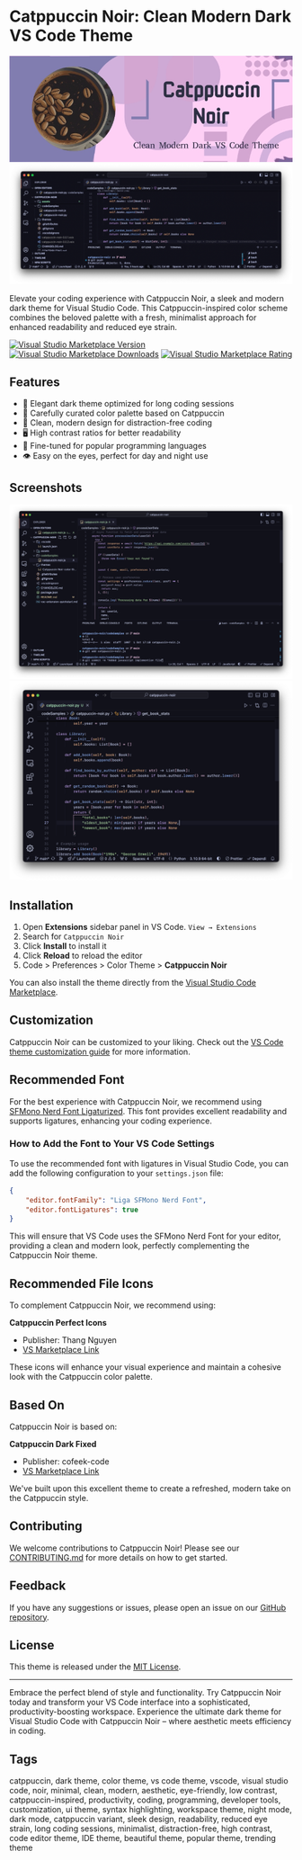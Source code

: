 # Catppuccin Noir: Clean Modern Dark VS Code Theme

![Catppuccin Noir Banner](https://github.com/alexdo1000/Catppuccin-Noir/raw/main/assets/banner.jpg)
![Catppuccin Noir Banner 2](https://github.com/alexdo1000/Catppuccin-Noir/raw/main/assets/banner-2.png)

Elevate your coding experience with Catppuccin Noir, a sleek and modern dark theme for Visual Studio Code. This Catppuccin-inspired color scheme combines the beloved palette with a fresh, minimalist approach for enhanced readability and reduced eye strain.

[![Visual Studio Marketplace Version](https://img.shields.io/visual-studio-marketplace/v/AlexDo.catppuccin-noir)](https://marketplace.visualstudio.com/items?itemName=AlexDo.catppuccin-noir)
[![Visual Studio Marketplace Downloads](https://img.shields.io/visual-studio-marketplace/d/AlexDo.catppuccin-noir)](https://marketplace.visualstudio.com/items?itemName=AlexDo.catppuccin-noir)
[![Visual Studio Marketplace Rating](https://img.shields.io/visual-studio-marketplace/r/AlexDo.catppuccin-noir)](https://marketplace.visualstudio.com/items?itemName=AlexDo.catppuccin-noir)

## Features

- 🌙 Elegant dark theme optimized for long coding sessions
- 🎨 Carefully curated color palette based on Catppuccin
- 📏 Clean, modern design for distraction-free coding
- 🖥️ High contrast ratios for better readability
- 🔧 Fine-tuned for popular programming languages
- 👁️ Easy on the eyes, perfect for day and night use

## Screenshots

![JavaScript Example](https://github.com/alexdo1000/Catppuccin-Noir/raw/main/assets/theme-sample-js.png)
![Python Example](https://github.com/alexdo1000/Catppuccin-Noir/raw/main/assets/theme-sample-py.png)

## Installation

1. Open **Extensions** sidebar panel in VS Code. `View → Extensions`
2. Search for `Catppuccin Noir`
3. Click **Install** to install it
4. Click **Reload** to reload the editor
5. Code > Preferences > Color Theme > **Catppuccin Noir**

You can also install the theme directly from the [Visual Studio Code Marketplace](https://marketplace.visualstudio.com/items?itemName=AlexDo.catppuccin-noir).

## Customization

Catppuccin Noir can be customized to your liking. Check out the [VS Code theme customization guide](https://code.visualstudio.com/api/extension-guides/color-theme) for more information.

## Recommended Font

For the best experience with Catppuccin Noir, we recommend using [SFMono Nerd Font Ligaturized](https://github.com/shaunsingh/SFMono-Nerd-Font-Ligaturized). This font provides excellent readability and supports ligatures, enhancing your coding experience.

### How to Add the Font to Your VS Code Settings

To use the recommended font with ligatures in Visual Studio Code, you can add the following configuration to your `settings.json` file:

```json
{
    "editor.fontFamily": "Liga SFMono Nerd Font",
    "editor.fontLigatures": true
}
```

This will ensure that VS Code uses the SFMono Nerd Font for your editor, providing a clean and modern look, perfectly complementing the Catppuccin Noir theme.

## Recommended File Icons

To complement Catppuccin Noir, we recommend using:

**Catppuccin Perfect Icons**
- Publisher: Thang Nguyen
- [VS Marketplace Link](https://marketplace.visualstudio.com/items?itemName=thang-nm.catppuccin-perfect-icons)

These icons will enhance your visual experience and maintain a cohesive look with the Catppuccin color palette.

## Based On

Catppuccin Noir is based on:

**Catppuccin Dark Fixed**
- Publisher: cofeek-code
- [VS Marketplace Link](https://marketplace.visualstudio.com/items?itemName=cofeek-codes.catppuccin-dark-fixed)

We've built upon this excellent theme to create a refreshed, modern take on the Catppuccin style.

## Contributing

We welcome contributions to Catppuccin Noir! Please see our [CONTRIBUTING.md](https://github.com/alexdo1000/Catppuccin-Noir/blob/main/CONTRIBUTING.md) for more details on how to get started.

## Feedback

If you have any suggestions or issues, please open an issue on our [GitHub repository](https://github.com/alexdo1000/Catppuccin-Noir).

## License

This theme is released under the [MIT License](https://github.com/alexdo1000/Catppuccin-Noir/blob/main/LICENSE).

---

Embrace the perfect blend of style and functionality. Try Catppuccin Noir today and transform your VS Code interface into a sophisticated, productivity-boosting workspace. Experience the ultimate dark theme for Visual Studio Code with Catppuccin Noir – where aesthetic meets efficiency in coding.

## Tags

catppuccin, dark theme, color theme, vs code theme, vscode, visual studio code, noir, minimal, clean, modern, aesthetic, eye-friendly, low contrast, catppuccin-inspired, productivity, coding, programming, developer tools, customization, ui theme, syntax highlighting, workspace theme, night mode, dark mode, catppuccin variant, sleek design, readability, reduced eye strain, long coding sessions, minimalist, distraction-free, high contrast, code editor theme, IDE theme, beautiful theme, popular theme, trending theme